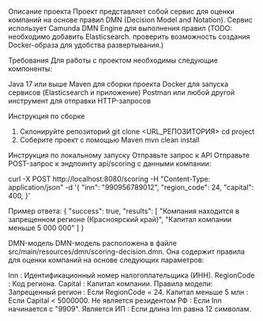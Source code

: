 Описание проекта
Проект представляет собой сервис для оценки компаний на основе правил DMN (Decision Model and Notation). Сервис использует Camunda DMN Engine для выполнения правил
(TODO: необходимо добавить Elasticsearch. проверить возможность создания Docker-образа для удобства развертывания.)

Требования
Для работы с проектом необходимы следующие компоненты:

Java 17 или выше
Maven для сборки проекта
Docker для запуска сервисов (Elasticsearch и приложение)
Postman или любой другой инструмент для отправки HTTP-запросов

Инструкция по сборке
1. Склонируйте репозиторий 
    git clone <URL_РЕПОЗИТОРИЯ>
    cd project
2. Соберите проект с помощью Maven 
    mvn clean install


Инструкция по локальному запуску
Отправьте запрос к API
Отправьте POST-запрос к эндпоинту api/scoring с данными компании:

curl -X POST http://localhost:8080/scoring 
-H "Content-Type: application/json" 
-d '{
"inn": "990956789012",
"region_code": 24,
"capital": 400,
}'


Пример ответа:
{
"success": true,
"results": [
"Компания находится в запрещенном регионе (Красноярский край)",
"Капитал компании меньше 5 000 000"
]
}

DMN-модель
DMN-модель расположена в файле src/main/resources/dmn/scoring-decision.dmn. Она содержит правила для оценки компаний на основе следующих параметров:

Inn : Идентификационный номер налогоплательщика (ИНН).
RegionCode : Код региона.
Capital : Капитал компании.
Правила модели:
Запрещенный регион : Если RegionCode = 24.
Капитал меньше 5 млн : Если Capital < 5000000.
Не является резидентом РФ : Если Inn начинается с "9909".
Является ИП : Если длина Inn равна 12 символам.


